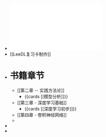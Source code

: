 - ![LeeDL_Tutorial_v.1.1.1.pdf](../assets/LeeDL_Tutorial_v.1.1.1_1700402602978_0.pdf)
- [[LeeDL复习卡制作]]
- # 书籍章节
	- [[第二章 -- 实践方法论]]
		- {{cards [[模型分析]]}}
	- [[第三章 - 深度学习基础]]
		- {{cards [[深度学习初步]]}}
	- [[第四章 - 卷积神经网络]]
	-
-
-